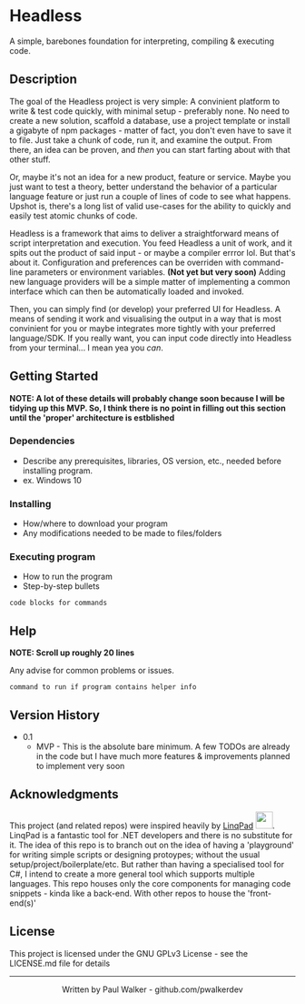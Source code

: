 # Headless

A simple, barebones foundation for interpreting, compiling & executing code.

## Description

The goal of the Headless project is very simple: A convinient platform to write & test code quickly, with minimal setup - preferably none. No need to create a new solution, scaffold a database, use a project template or install a gigabyte of npm packages - matter of fact, you don't even have to save it to file. Just take a chunk of code, run it, and examine the output. From there, an idea can be proven, and _then_ you can start farting about with that other stuff.

Or, maybe it's not an idea for a new product, feature or service. Maybe you just want to test a theory, better understand the behavior of a particular language feature or just run a couple of lines of code to see what happens. Upshot is, there's a long list of valid use-cases for the ability to quickly and easily test atomic chunks of code.

Headless is a framework that aims to deliver a straightforward means of script interpretation and execution. You feed Headless a unit of work, and it spits out the product of said input - or maybe a compiler errror lol. But that's about it. Configuration and preferences can be overriden with command-line parameters or environment variables. **(Not yet but very soon)** Adding new language providers will be a simple matter of implementing a common interface which can then be automatically loaded and invoked.

Then, you can simply find (or develop) your preferred UI for Headless. A means of sending it work and visualising the output in a way that is most convinient for you or maybe integrates more tightly with your preferred language/SDK. If you really want, you can input code directly into Headless from your terminal... I mean yea you _can_.

## Getting Started

**NOTE: A lot of these details will probably change soon because I will be tidying up this MVP. So, I think there is no point in filling out this section until the 'proper' architecture is estblished**

### Dependencies

* Describe any prerequisites, libraries, OS version, etc., needed before installing program.
* ex. Windows 10

### Installing

* How/where to download your program
* Any modifications needed to be made to files/folders

### Executing program

* How to run the program
* Step-by-step bullets
```
code blocks for commands
```

## Help

**NOTE: Scroll up roughly 20 lines**

Any advise for common problems or issues.
```
command to run if program contains helper info
```

## Version History

* 0.1
  * MVP - This is the absolute bare minimum. A few TODOs are already in the code but I have much more features & improvements planned to implement very soon

## Acknowledgments

This project (and related repos) were inspired heavily by [LinqPad](https://www.linqpad.net/) [<img src="https://github.com/pwalkerdev/Headless/assets/73733025/e4016858-7f66-4195-b127-bcecde74c3a6" width="30" height="30">](https://www.linqpad.net/). LinqPad is a fantastic tool for .NET developers and there is no substitute for it. The idea of this repo is to branch out on the idea of having a 'playground' for writing simple scripts or designing protoypes; without the usual setup/project/boilerplate/etc. But rather than having a specialised tool for C#, I intend to create a more general tool which supports multiple languages. This repo houses only the core components for managing code snippets - kinda like a back-end. With other repos to house the 'front-end(s)'

## License

This project is licensed under the GNU GPLv3 License - see the LICENSE.md file for details
  
---
  
<p align="center">
  Written by Paul Walker - github.com/pwalkerdev
</p>
